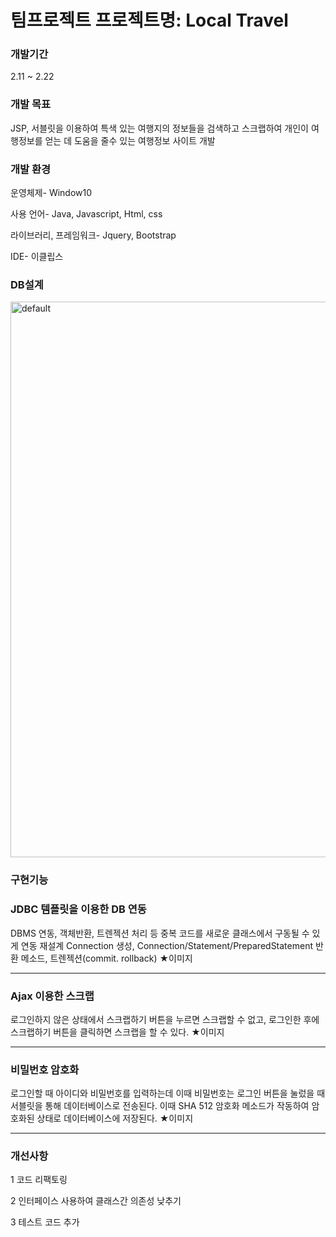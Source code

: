 <h1>팀프로젝트
프로젝트명: Local Travel</h1>

<h3>개발기간</h3>
2.11 ~ 2.22

<h3>개발 목표</h3>
JSP, 서블릿을 이용하여 특색 있는 여행지의 정보들을 검색하고 스크랩하여 개인이 여행정보를 얻는 데 도움을 줄수 있는 여행정보 사이트 개발

<h3>개발 환경</h3>
운영체제- Window10

사용 언어- Java, Javascript, Html, css

라이브러리, 프레임워크- Jquery, Bootstrap

IDE- 이클립스

<h3>DB설계</h3>
<img width="889" alt="default" src="https://user-images.githubusercontent.com/36668707/65382804-6a754e80-dd47-11e9-9611-6e7495b7f95a.png
">


<h3>구현기능</h3>
<h3>JDBC 템플릿을 이용한 DB 연동</h3>
DBMS 연동, 객체반환, 트렌젝션 처리 등 중복 코드를 새로운 클래스에서 구동될 수 있게 연동 재설계
Connection 생성, Connection/Statement/PreparedStatement 반환 메소드, 
트렌젝션(commit. rollback)
★이미지
<hr>
<h3>Ajax 이용한 스크랩</h3>
로그인하지 않은 상태에서
스크랩하기 버튼을 누르면 
스크랩할 수 없고, 
로그인한 후에 스크랩하기 버튼을 클릭하면 스크랩을 할 수 있다.
★이미지
<hr>
<h3>비밀번호 암호화</h3>
로그인할 때 아이디와 
비밀번호를 입력하는데
이때 비밀번호는 로그인 버튼을 눌렀을 때 서블릿을 통해 데이터베이스로 전송된다.
이때 SHA 512 암호화 
메소드가 작동하여 암호화된 
상태로 데이터베이스에 
저장된다.
★이미지

<hr>
<h3>개선사항</h3>
1 코드 리팩토링

2 인터페이스 사용하여 클래스간 의존성 낮추기

3 테스트 코드 추가
